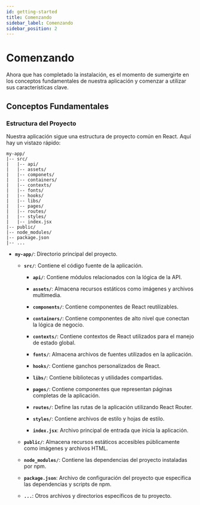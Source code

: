 ```yaml
---
id: getting-started
title: Comenzando
sidebar_label: Comenzando
sidebar_position: 2
---
```


# Comenzando

Ahora que has completado la instalación, es el momento de sumergirte en los conceptos fundamentales de nuestra aplicación y comenzar a utilizar sus características clave.

## Conceptos Fundamentales

### Estructura del Proyecto

Nuestra aplicación sigue una estructura de proyecto común en React. Aquí hay un vistazo rápido:

```plaintext
my-app/
|-- src/
|   |-- api/
|   |-- assets/
|   |-- componets/
|   |-- containers/
|   |-- contexts/
|   |-- fonts/
|   |-- hooks/
|   |-- libs/
|   |-- pages/
|   |-- routes/
|   |-- styles/
|   |-- index.jsx
|-- public/
|-- node_modules/
|-- package.json
|-- ...
```
- **`my-app/`**: Directorio principal del proyecto.

  - **`src/`**: Contiene el código fuente de la aplicación.

    - **`api/`**: Contiene módulos relacionados con la lógica de la API.
    
    - **`assets/`**: Almacena recursos estáticos como imágenes y archivos multimedia.

    - **`components/`**: Contiene componentes de React reutilizables.

    - **`containers/`**: Contiene componentes de alto nivel que conectan la lógica de negocio.

    - **`contexts/`**: Contiene contextos de React utilizados para el manejo de estado global.

    - **`fonts/`**: Almacena archivos de fuentes utilizados en la aplicación.

    - **`hooks/`**: Contiene ganchos personalizados de React.

    - **`libs/`**: Contiene bibliotecas y utilidades compartidas.

    - **`pages/`**: Contiene componentes que representan páginas completas de la aplicación.

    - **`routes/`**: Define las rutas de la aplicación utilizando React Router.

    - **`styles/`**: Contiene archivos de estilo y hojas de estilo.

    - **`index.jsx`**: Archivo principal de entrada que inicia la aplicación.

  - **`public/`**: Almacena recursos estáticos accesibles públicamente como imágenes y archivos HTML.

  - **`node_modules/`**: Contiene las dependencias del proyecto instaladas por npm.

  - **`package.json`**: Archivo de configuración del proyecto que especifica las dependencias y scripts de npm.

  - **`...`**: Otros archivos y directorios específicos de tu proyecto.
